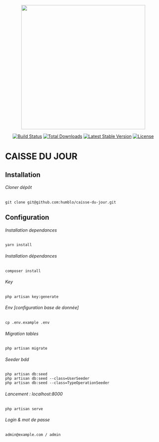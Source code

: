 <p align="center"><a href="https://laravel.com" target="_blank"><img src="https://raw.githubusercontent.com/laravel/art/master/logo-lockup/5%20SVG/2%20CMYK/1%20Full%20Color/laravel-logolockup-cmyk-red.svg" width="400"></a></p>

<p align="center">
<a href="https://travis-ci.org/laravel/framework"><img src="https://travis-ci.org/laravel/framework.svg" alt="Build Status"></a>
<a href="https://packagist.org/packages/laravel/framework"><img src="https://img.shields.io/packagist/dt/laravel/framework" alt="Total Downloads"></a>
<a href="https://packagist.org/packages/laravel/framework"><img src="https://img.shields.io/packagist/v/laravel/framework" alt="Latest Stable Version"></a>
<a href="https://packagist.org/packages/laravel/framework"><img src="https://img.shields.io/packagist/l/laravel/framework" alt="License"></a>
</p>

# CAISSE DU JOUR

## Installation

###### Cloner dépôt
```
git clone git@github.com:humblo/caisse-du-jour.git
```

## Configuration

###### Installation dependances
````
yarn install
````


###### Installation dépendances
```
composer install
```
###### Key
```
php artisan key:generate
```

###### Env [configuration base de donnée]
```
cp .env.example .env
```

###### Migration tables
```
php artisan migrate
```
###### Seeder bdd
```
php artisan db:seed
php artisan db:seed --class=UserSeeder
php artisan db:seed --class=TypeOperationSeeder
```
###### Lancement : localhost:8000
```
php artisan serve
```
###### Login & mot de passe
```
admin@example.com / admin
```
